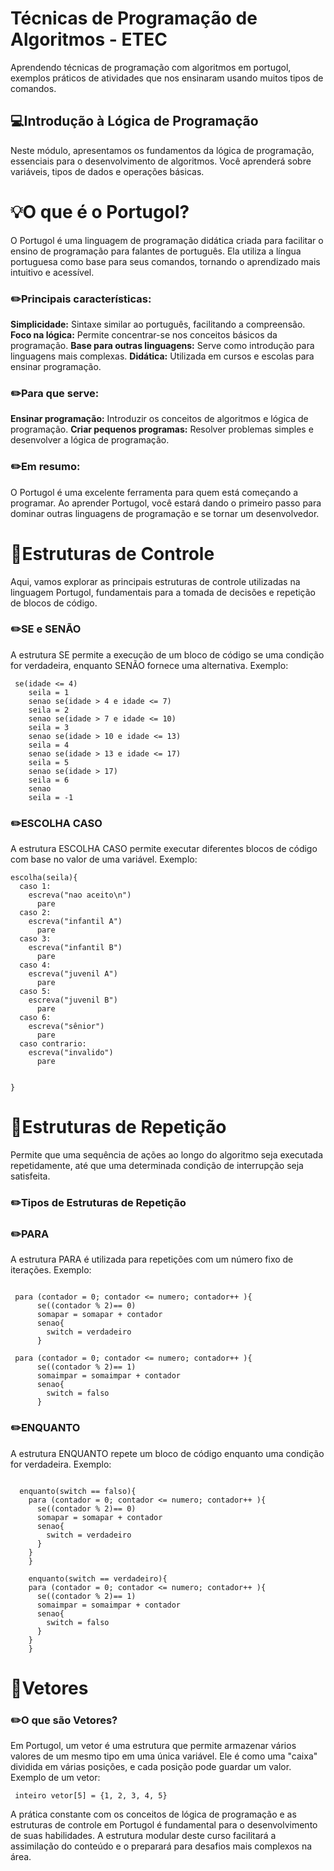 # Técnicas de Programação de Algoritmos - ETEC
Aprendendo técnicas de programação com algoritmos em portugol, exemplos práticos de atividades que nos ensinaram usando muitos tipos de comandos.

## 💻Introdução à Lógica de Programação
Neste módulo, apresentamos os fundamentos da lógica de programação, essenciais para o desenvolvimento de algoritmos. Você aprenderá sobre variáveis, tipos de dados e operações básicas.

# 💡O que é o Portugol?
O Portugol é uma linguagem de programação didática criada para facilitar o ensino de programação para falantes de português. Ela utiliza a língua portuguesa como base para seus comandos, tornando o aprendizado mais intuitivo e acessível.

### ✏️Principais características:

<strong>Simplicidade:</strong> Sintaxe similar ao português, facilitando a compreensão.
<strong>Foco na lógica:</strong> Permite concentrar-se nos conceitos básicos da programação.
<strong>Base para outras linguagens:</strong> Serve como introdução para linguagens mais complexas.
<strong>Didática:</strong> Utilizada em cursos e escolas para ensinar programação.

### ✏️Para que serve:
<strong>Ensinar programação:</strong> Introduzir os conceitos de algoritmos e lógica de programação.
<strong>Criar pequenos programas:</strong> Resolver problemas simples e desenvolver a lógica de programação.

### ✏️Em resumo:
O Portugol é uma excelente ferramenta para quem está começando a programar. Ao aprender Portugol, você estará dando o primeiro passo para dominar outras linguagens de programação e se tornar um desenvolvedor.

# 📌Estruturas de Controle

Aqui, vamos explorar as principais estruturas de controle utilizadas na linguagem Portugol, fundamentais para a tomada de decisões e repetição de blocos de código.

### ✏️SE e SENÃO
A estrutura SE permite a execução de um bloco de código se uma condição for verdadeira, enquanto SENÃO fornece uma alternativa.
Exemplo:
```portugol
 se(idade <= 4)
    seila = 1
    senao se(idade > 4 e idade <= 7)
    seila = 2
    senao se(idade > 7 e idade <= 10)
    seila = 3
    senao se(idade > 10 e idade <= 13)
    seila = 4
    senao se(idade > 13 e idade <= 17)
    seila = 5
    senao se(idade > 17)
    seila = 6
    senao
    seila = -1
```

### ✏️ESCOLHA CASO
A estrutura ESCOLHA CASO permite executar diferentes blocos de código com base no valor de uma variável.
Exemplo:
```portugol
escolha(seila){
  caso 1:
    escreva("nao aceito\n")
      pare
  caso 2:
    escreva("infantil A")
      pare
  caso 3:
    escreva("infantil B")
      pare
  caso 4:
    escreva("juvenil A")
      pare
  caso 5:
    escreva("juvenil B")
      pare
  caso 6:
    escreva("sênior")
      pare
  caso contrario:
    escreva("invalido")
      pare
  
  
}
```

# 📌Estruturas de Repetição
Permite que uma sequência de ações ao longo do algoritmo seja executada repetidamente, até que uma determinada condição de interrupção seja satisfeita.

### ✏️Tipos de Estruturas de Repetição

### ✏️PARA
A estrutura PARA é utilizada para repetições com um número fixo de iterações.
Exemplo:
```portugol

 para (contador = 0; contador <= numero; contador++ ){
      se((contador % 2)== 0)
      somapar = somapar + contador
      senao{
        switch = verdadeiro
      }

 para (contador = 0; contador <= numero; contador++ ){
      se((contador % 2)== 1)
      somaimpar = somaimpar + contador
      senao{
        switch = falso
      }
```
### ✏️ENQUANTO
A estrutura ENQUANTO repete um bloco de código enquanto uma condição for verdadeira.
Exemplo:
```portugol

  enquanto(switch == falso){
    para (contador = 0; contador <= numero; contador++ ){
      se((contador % 2)== 0)
      somapar = somapar + contador
      senao{
        switch = verdadeiro
      }
    }
    }

    enquanto(switch == verdadeiro){
    para (contador = 0; contador <= numero; contador++ ){
      se((contador % 2)== 1)
      somaimpar = somaimpar + contador
      senao{
        switch = falso
      }
    }
    }
```


# 📌Vetores

### ✏️O que são Vetores?
Em Portugol, um vetor é uma estrutura que permite armazenar vários valores de um mesmo tipo em uma única variável. Ele é como uma "caixa" dividida em várias posições, e cada posição pode guardar um valor.
Exemplo de um vetor:
```portugol
 inteiro vetor[5] = {1, 2, 3, 4, 5}
```


A prática constante com os conceitos de lógica de programação e as estruturas de controle em Portugol é fundamental para o desenvolvimento de suas habilidades. A estrutura modular deste curso facilitará a assimilação do conteúdo e o preparará para desafios mais complexos na área.
